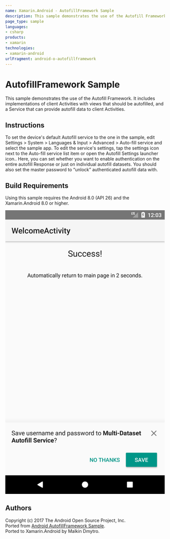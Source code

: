 ```yaml
---
name: Xamarin.Android - AutofillFramework Sample
description: This sample demonstrates the use of the Autofill Framework. It includes implementations of client Activities with views that should be autofilled,...
page_type: sample
languages:
- csharp
products:
- xamarin
technologies:
- xamarin-android
urlFragment: android-o-autofillframework
---
```

# AutofillFramework Sample

This sample demonstrates the use of the Autofill Framework. It includes implementations of client Activities with views that should be autofilled, and a Service that can provide autofill data to client Activities.

## Instructions

To set the device's default Autofill service to the one in the sample, edit Settings > System > Languages & Input > Advanced > Auto-fill service and select the sample app. To edit the service's settings, tap the settings icon next to the Auto-fill service list item or open the Autofill Settings launcher icon.. Here, you can set whether you want to enable authentication on the entire autofill Response or just on individual autofill datasets. You should also set the master password to “unlock” authenticated autofill data with.


## Build Requirements
Using this sample requires the Android 8.0 (API 26) and the Xamarin.Android 8.0 or higher.


![AutofillFramework Sample application screenshot](Screenshots/ask_for_save.png "AutofillFramework Sample application screenshot")

## Authors
Copyright (c) 2017 The Android Open Source Project, Inc.  
Ported from [Android AutofillFramework Sample](https://github.com/googlesamples/android-AutofillFramework/).  
Ported to Xamarin.Android by Malkin Dmytro.